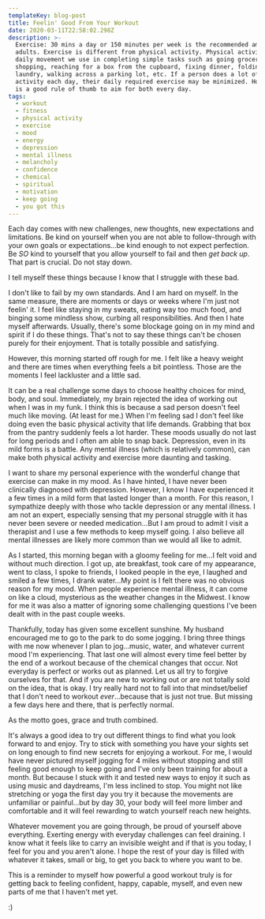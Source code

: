 ```yaml
---
templateKey: blog-post
title: Feelin' Good From Your Workout
date: 2020-03-11T22:58:02.298Z
description: >-
  Exercise: 30 mins a day or 150 minutes per week is the recommended amount for
  adults. Exercise is different from physical activity. Physical activity is the
  daily movement we use in completing simple tasks such as going grocery
  shopping, reaching for a box from the cupboard, fixing dinner, folding
  laundry, walking across a parking lot, etc. If a person does a lot of physical
  activity each day, their daily required exercise may be minimized. However, it
  is a good rule of thumb to aim for both every day. 
tags:
  - workout
  - fitness
  - physical activity
  - exercise
  - mood
  - energy
  - depression
  - mental illness
  - melancholy
  - confidence
  - chemical
  - spiritual
  - motivation
  - keep going
  - you got this
---
```

Each day comes with new challenges, new thoughts, new expectations and limitations. Be kind on yourself when you are not able to follow-through with your own goals or expectations...be kind enough to not expect perfection. Be _SO_ kind to yourself that you allow yourself to fail and then _get back up_. That part is crucial. Do not stay down.

I tell myself these things because I know that I struggle with these bad.

I don't like to fail by my own standards. And I am hard on myself. In the same measure, there are moments or days or weeks where I'm just not feelin' it. I feel like staying in my sweats, eating way too much food, and binging some mindless show, curbing all responsibilities. And then I hate myself afterwards. Usually, there's some blockage going on in my mind and spirit if I do these things. That's not to say these things can't be chosen purely for their enjoyment. That is totally possible and satisfying. 

However, this morning started off rough for me. I felt like a heavy weight and there are times when everything feels a bit pointless. Those are the moments I feel lackluster and a little sad. 

It can be a real challenge some days to choose healthy choices for mind, body, and soul. Immediately, my brain rejected the idea of working out when I was in my funk. I think this is because a sad person doesn't feel much like moving. (At least for me.) When I'm feeling sad I don't feel like doing even the basic physical activity that life demands. Grabbing that box from the pantry suddenly feels a lot harder. These moods usually do not last for long periods and I often am able to snap back. Depression, even in its mild forms is a battle. Any mental illness (which is relatively common), can make both physical activity and exercise more daunting and tasking. 

I want to share my personal experience with the wonderful change that exercise can make in my mood. As I have hinted, I have never been clinically diagnosed with depression. However, I know I have experienced it a few times in a mild form that lasted longer than a month. For this reason, I sympathize deeply with those who tackle depression or any mental illness. I am not an expert, especially sensing that my personal struggle with it has never been severe or needed medication...But I am proud to admit I visit a therapist and I use a few methods to keep myself going. I also believe all mental illnesses are likely more common than we would all like to admit. 

As I started, this morning began with a gloomy feeling for me...I felt void and without much direction. I got up, ate breakfast, took care of my appearance, went to class, I spoke to friends, I looked people in the eye, I laughed and smiled a few times, I drank water...My point is I felt there was no obvious reason for my mood. When people experience mental illness, it can come on like a cloud, mysterious as the weather changes in the Midwest. I know for me it was also a matter of ignoring some challenging questions I've been dealt with in the past couple weeks.

Thankfully, today has given some excellent sunshine. My husband encouraged me to go to the park to do some jogging. I bring three things with me now whenever I plan to jog...music, water, and whatever current mood I'm experiencing. That last one will almost every time feel better by the end of a workout because of the chemical changes that occur. Not everyday is perfect or works out as planned. Let us all try to forgive ourselves for that. And if you are new to working out or are not totally sold on the idea, that is okay. I try really hard not to fall into that mindset/belief that I don't need to workout _ever_...because that is just not true. But missing a few days here and there, that is perfectly normal.

As the motto goes, grace and truth combined.

It's always a good idea to try out different things to find what you look forward to and enjoy. Try to stick with something you have your sights set on long enough to find new secrets for enjoying a workout. For me, I would have never pictured myself jogging for 4 miles without stopping and still feeling good enough to keep going and I've only been training for about a month. But because I stuck with it and tested new ways to enjoy it such as using music and daydreams, I'm less inclined to stop. You might not like stretching or yoga the first day you try it because the movements are unfamiliar or painful...but by day 30, your body will feel more limber and comfortable and it will feel rewarding to watch yourself reach new heights. 

Whatever movement you are going through, be proud of yourself above everything. Exerting energy with everyday challenges can feel draining. I know what it feels like to carry an invisible weight and if that is you today, I feel for you and you aren't alone. I hope the rest of your day is filled with whatever it takes, small or big, to get you back to where you want to be. 

This is a reminder to myself how powerful a good workout truly is for getting back to feeling confident, happy, capable, myself, and even new parts of me that I haven't met yet. 

:)
